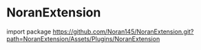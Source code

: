 # NoranExtension

import package https://github.com/Noran145/NoranExtension.git?path=NoranExtension/Assets/Plugins/NoranExtension
